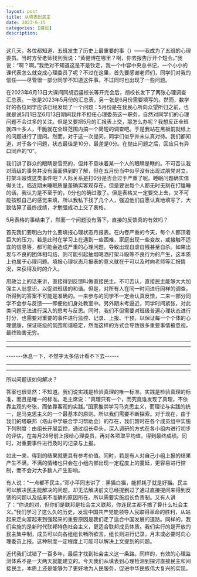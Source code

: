 ```yaml
---
layout: post
title: 从填表到民主
date: 2023-6-15
categories: [建设]
description: 
---
```


这几天，各位都知道，五班发生了历史上最重要的事（）——我成为了五班的心理委员。当时方莹老师找到我说：“黄健博在哪里？啊，你去报告厅开个短会。”我说：“啊？啊。”我绝对不知道这是不是钦定，我一个中容中央总书记，一个小小的课代表怎么就变成心理委员了呢？不过在这里，首先要感谢老师们，同学们对我的信任——尽管很一部分同学不知道这件事。不过同时也出现了一些问题。

在2023年6月13日大课间同胡远竖校长等开完会后，胡校长发下了两张心理调查汇总表。一张是2023年5月份的汇总表，另一张是6月份需要填写的。然而，数学好的各位同学应该已经发现了一个问题：5月份是在我民心所向众望所归之前，也就是说5月1日至6月13日期间我并不担任心理委员这一职务，自然对同学们的心理问题不会过多的关注。但是又要把5月的汇报表上交，那怎么办呢？我想反正全班就四十多人，干脆就在全班范围内搞一个简短的调查吧。于是我站在黑板前就纸上的问题进行了提问。然而，对于这一次提问，同学们似乎并未认真对待。我们都知道，对于各个问题，状态最佳是10分，最差是0分。在抛出问题之后，回应只有异口同声的“0”。

我们讲了群众的眼睛是雪亮的，但并不意味着某一个人的眼睛是瞎的。不可否认我对班级的事务并没有面面俱到的了解，但在五月份当中似乎没有出现过朋党对立，打架斗殴或这类事件吧？人际关系是打0分是否会过于严重了呢。睡眠问题确实值得关注，临近期末睡眠质量差确实客观存在，但是要说每个人都无时无刻在打瞌睡的话，我认为是不至于的，0分也的确过激了。但是表格又一定要交上去，又不可能按照自己的感觉来填，所以我私下找了几个人，强迫他们自愿认真地填写了，大致估算了最终成绩，才勉强成功上交了表格。

5月表格的事结束了，然而一个问题没有落下。直接的反馈真的有效吗？

首先我们要明白为什么要填报心理状态月报表。在内卷严重的今天，每个人都顶着巨大的压力，若是此时在学习上在遇到一些困难，家庭出现一些变故，或接触不适宜的信息等，都可能会造成严重的心理问题，导致出现自虐自残甚至自杀。如果出现与不良的团体相勾结，则可能引起抽烟喝酒打架斗殴等不良行为的产生，这本质上也属于心理问题。填报心理状态月报表的意义就在于可以及时向老师等汇报情况，来获得及时的介入。

用政治上的话来讲，直接得到反馈叫做直接民主。不可否认，直接民主能够大大加强主人翁意识，以促进班级的和谐。但是，对所有人在同一时间进行同样的调查，所得到的答案不可能是准确的。一来参与的同学不一定会认真反馈，二来一部分同学不会参与反馈——即便他们身处教室中。另外期末考逼近，同学时间紧张，对此类问题无法进行深入的思考与反思。同时，我们不但需要对班级普遍心理状态进行打分，也需要对重要的事件进行监控、记录、上报、干预，以保证每一个个体的心理健康，保证班级的氛围和谐稳定，然而这样的方式会导致很多重要事情被忽视，最终贻害无穷。

--------------------------------------------

--------------------------------------------

-------休息一下，不然字太多估计看不下去------

--------------------------------------------

--------------------------------------------

所以问题该如何解决？

答案也很显然：不知道。我们说实践是检验真理的唯一标准。实践是检验真理的标准，而且是唯一的标准。毛主席说：“真理只有一个，而究竟谁发现了真理，不依靠主观的夸张，而依靠客观的实践。”国家推崇学习马克思主义，而理论与实践的统一，是马克思主义的一个最基本的原则。所以我们需要不断探索。对于现在，由于我们的塔联邦（塔山中学联合学习帮助会）的存在，我们暂时在各个成员组中实施下列制度：由组长开展监控，通过组长牵头，深入调研的方式在各小组内进行初步的评估，在每月28号前上报给心理委员，再对各项取平均值，得到最终成绩。同时，对重要事件进行及时的记录与上报。

如此一来，得到的结果就更具有参考价值。同时，若是有人对自己小组上报的结果产生不满，不满的情绪也只会在小组内部出现一定程度上的蔓延，更容易进行控制，而不会对大多数人产生影响。

有人说：“一点都不民主。”邓小平同志讲了：黑猫白猫，能抓耗子就是好猫。民主可以解决民主能解决的问题，却无法解决前文已经提到过了通过直接提问来得到反馈的问题以及结果不准确的原因所在。所以需要实施组长负责制。又有人讲了：“你说的对，但你们是联邦是社会主义联邦，你连民主都不搞了算什么社会主义。”我们学习了这么久的历史，发现中国共产党能领导人民取得革命的胜利，从站起来走向富起来到强起来的重要原因是我们走了适合中国发展的道路。同样的，我们实施的是新时代联邦特色社会主义，更适合联邦成员体质。我们实行的是开放的民主集中制，成员可以向各组组长畅所欲言，组长则进行记录，月末或必要时向心理委员上报。这种制度一定程度上可能可以解决上文提到的问题。

近代我们试错了一百多年，最后才找到社会主义这一条路。同样的，有效的心理监测体系不是一天两天就能建立的。今天我们从填表到心理检测到探讨直接民主和间接民主，本质上还是能够为了更好地为人民服务，促进中华民族伟大复兴的实现。


